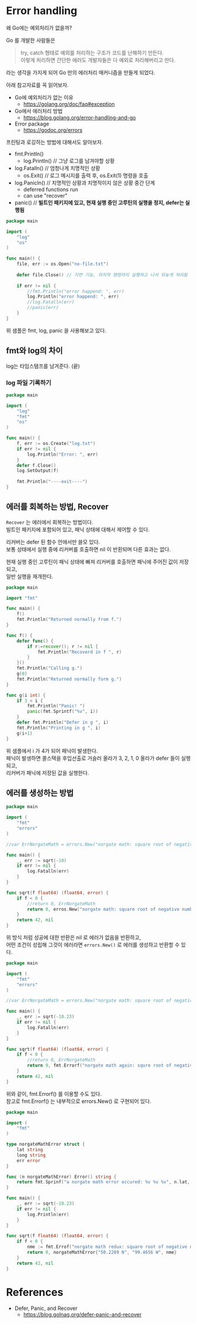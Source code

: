 # Error handling

왜 Go에는 예외처리가 없을까?

Go 를 개발한 사람들은 
> try, catch 형태로 예외를 처리하는 구조가 코드를 난해하기 만든다.  
> 이렇게 처리하면 간단한 에러도 개발자들은 다 예외로 처리해버리고 만다.    

라는 생각을 가지게 되어 Go 만의 에러처리 매커니즘을 만들게 되었다.  

아래 참고자료를 꼭 읽어보자.  

* Go에 예외처리가 없는 이유  
  * https://golang.org/doc/faq#exception
* Go에서 에러처리 방법
  * https://blog.golang.org/error-handling-and-go
* Error package 
  * https://godoc.org/errors

프린팅과 로깅하는 방법에 대해서도 알아보자.
* fmt.Println()
    * log.Println() // 그냥 로그를 남겨야할 상황
* log.Fatalln() // 엄청나게 치명적인 상황
    * os.Exit() // 로그 메시지를 출력 후, os.Exit(1) 명령을 호출
* log.Panicln() // 치명적인 상황과 치명적이지 않은 상황 중간 단계
    * deferred functions run
    * can use "recover"
* panic() // __빌트인 패키지에 있고, 현재 실행 중인 고루틴의 실행을 정지, defer는 실행됨__

```go
package main

import (
	"log"
	"os"
)

func main() {
	file, err := os.Open("no-file.txt")
	
	defer file.Close() // 지연 기능, 마지막 명령까지 실행하고 나서 뒤늦게 처리됨 
	
	if err != nil {
		//fmt.Println("error happend: ", err)
		log.Println("error happend: ", err)
		//log.Fatalln(err)
		//panic(err) 
	}
}
```

위 샘플은 fmt, log, panic 을 사용해보고 있다. 

## fmt와 log의 차이  

log는 타임스탬프를 남겨준다.
(끝) 

### log 파일 기록하기 

```go
package main 

import (
	"log"
	"fmt" 
	"os"
)

func main() {
	f, err := os.Create("log.txt") 
	if err != nil {
		log.Println("Error: ", err) 
    }
	defer f.Close()
	log.SetOutput(f)
	
	fmt.Println("----exit----")
}
```

## 에러를 회복하는 방법, Recover 

`Recover` 는 에러에서 회복하는 방법이다.  
빌트인 패키지에 포함되어 있고, 패닉 상태에 대해서 제어할 수 있다.  

리커버는 defer 된 함수 안에서만 쓸모 있다.  
보통 상태에서 실행 중에 리커버를 호출하면 nil 이 반횐되며 다른 효과는 없다.  

현재 실행 중인 고루틴이 패닉 상태에 빠져 리커버를 호출하면 패닉에 주어진 값이 저장되고,  
일반 실행을 재개한다. 

```go
package main

import "fmt"

func main() {
	f() 
	fmt.Println("Returned normally from f.")
}

func f() {
	defer func() {
		if r:=recover(); r != nil {
			fmt.Println("Recoverd in f ", r)
        }
    }()
	fmt.Println("Calling g.")
	g(0) 
	fmt.Println("Returned normally form g.")
}

func g(i int) {
	if 3 < i {
		fmt.Println("Panic! ")
		panic(fmt.Sprintf("%v", i))
    }
	defer fmt.Println("Defer in g ", i)
	fmt.Println("Printing in g ", i)
	g(i+1) 
}
```

위 샘플에서 i 가 4가 되어 패닉이 발생한다.  
패닉이 발생하면 콜스택을 후입선출로 거슬러 올라가 3, 2, 1, 0 올라가 defer 들이 실행되고,  
리커버가 패닉에 저장된 값을 실행한다.  

## 에러를 생성하는 방법

```go
package main 

import (
	"fmt"
	"errors"
)

//var ErrNorgateMath = errors.New("norgate math: square root of negative number.")

func main() {
	_, err := sqrt(-10)
	if err != nil {
		log.Fatalln(err) 
    }
}

func sqrt(f float64) (float64, error) {
	if f < 0 {
		//return 0, ErrNorgateMath
		return 0, erros.New("norgate math: square root of negative number.")
    }
	return 42, nil 
}
```

위 방식 처럼 성공에 대한 반환은 nil 로 에러가 없음을 반환하고,  
어떤 조건이 성립해 그것이 에러라면 `errors.New()` 로 에러를 생성하고 반환할 수 있다.  

```go
package main 

import (
	"fmt"
	"errors"
)

//var ErrNorgateMath = errors.New("norgate math: square root of negative number.")

func main() {
	_, err := sqrt(-10.23)
	if err != nil {
		log.Fatalln(err) 
    }
}

func sqrt(f float64) (float64, error) {
	if f < 0 {
		//return 0, ErrNorgateMath
		return 0, fmt.Errorf("norgate math again: squre root of negative number: %v", f)
    }
	return 42, nil 
}
```

위와 같이, fmt.Errorf() 를 이용할 수도 있다.  
참고로 fmt.Errorf() 는 내부적으로 errors.New() 로 구현되어 있다.  

```go
package main 

import (
	"fmt"
)

type norgateMathError struct {
	lat string
	long string 
	err error 
}

func (n norgateMathError) Error() string {
	return fmt.Sprinf("a norgate math error occured: %v %v %v", n.lat, n.long, n.err)
}

func main() {
	_, err := sqrt(-10.23) 
	if err != nil {
		log.Println(err)
    }
}

func sqrt(f float64) (float64, error) {
	if f < 0 {
		nme := fmt.Errof("norgate math redux: square root of negative number")
		return 0, norgateMathError{"50.2289 N", "99.4656 W", nme}
    }
	return 42, nil
}
```

# References

* Defer, Panic, and Recover
  * https://blog.golnag.org/defer-panic-and-recover  
